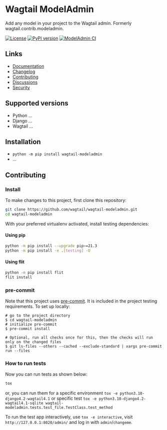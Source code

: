 # Wagtail ModelAdmin

Add any model in your project to the Wagtail admin. Formerly wagtail.contrib.modeladmin.

[![License](https://img.shields.io/badge/License-BSD_3--Clause-blue.svg)](https://opensource.org/licenses/BSD-3-Clause)
[![PyPI version](https://badge.fury.io/py/wagtail-modeladmin.svg)](https://badge.fury.io/py/wagtail-modeladmin)
[![ModelAdmin CI](https://github.com/wagtail/wagtail-modeladmin/actions/workflows/test.yml/badge.svg)](https://github.com/wagtail/wagtail-modeladmin/actions/workflows/test.yml)

## Links

- [Documentation](https://github.com/wagtail/wagtail-modeladmin/blob/main/README.md)
- [Changelog](https://github.com/wagtail/wagtail-modeladmin/blob/main/CHANGELOG.md)
- [Contributing](https://github.com/wagtail/wagtail-modeladmin/blob/main/CHANGELOG.md)
- [Discussions](https://github.com/wagtail/wagtail-modeladmin/discussions)
- [Security](https://github.com/wagtail/wagtail-modeladmin/security)

## Supported versions

- Python ...
- Django ...
- Wagtail ...

## Installation

- `python -m pip install wagtail-modeladmin`
- ...

## Contributing

### Install

To make changes to this project, first clone this repository:

```sh
git clone https://github.com/wagtail/wagtail-modeladmin.git
cd wagtail-modeladmin
```

With your preferred virtualenv activated, install testing dependencies:

#### Using pip

```sh
python -m pip install --upgrade pip>=21.3
python -m pip install -e .[testing] -U
```

#### Using flit

```sh
python -m pip install flit
flit install
```

### pre-commit

Note that this project uses [pre-commit](https://github.com/pre-commit/pre-commit).
It is included in the project testing requirements. To set up locally:

```shell
# go to the project directory
$ cd wagtail-modeladmin
# initialize pre-commit
$ pre-commit install

# Optional, run all checks once for this, then the checks will run only on the changed files
$ git ls-files --others --cached --exclude-standard | xargs pre-commit run --files
```

### How to run tests

Now you can run tests as shown below:

```sh
tox
```

or, you can run them for a specific environment `tox -e python3.10-django4.2-wagtail4.1` or specific test
`tox -e python3.10-django4.2-wagtail4.1-sqlite wagtail-modeladmin.tests.test_file.TestClass.test_method`

To run the test app interactively, use `tox -e interactive`, visit `http://127.0.0.1:8020/admin/` and log in with `admin`/`changeme`.
